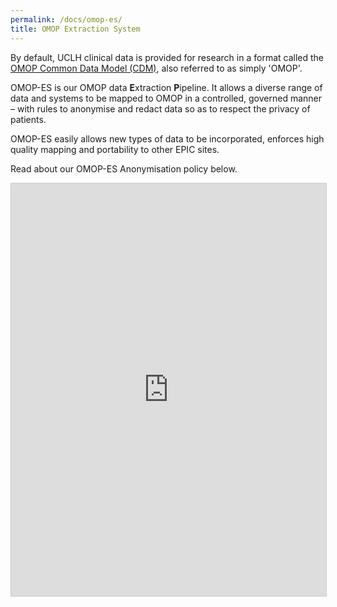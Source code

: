 ```yaml
---
permalink: /docs/omop-es/
title: OMOP Extraction System
---
```

By default, UCLH clinical data is provided for research in a format called the [OMOP Common Data Model (CDM)](https://ohdsi.github.io/CommonDataModel/), also referred to as simply 'OMOP'.

OMOP-ES is our OMOP data **E**xtraction **P**ipeline. It allows a diverse range of data and systems to be mapped to OMOP in a controlled, governed manner – with rules to anonymise and redact data so as to respect the privacy of patients.

OMOP-ES easily allows new types of data to be incorporated, enforces high quality mapping and portability to other EPIC sites.

Read about our OMOP-ES Anonymisation policy below.

<iframe src="https://uclh.slab.com/embed/omop-anonymisation-process-jwgzdj1j?shr=fWo4nqpS_S8B3FI_gt3vf-gz" frameborder="0" onmousewheel="" width="100%" height="660" style="background: transparent; border: 1px solid #ccc;"></iframe>
